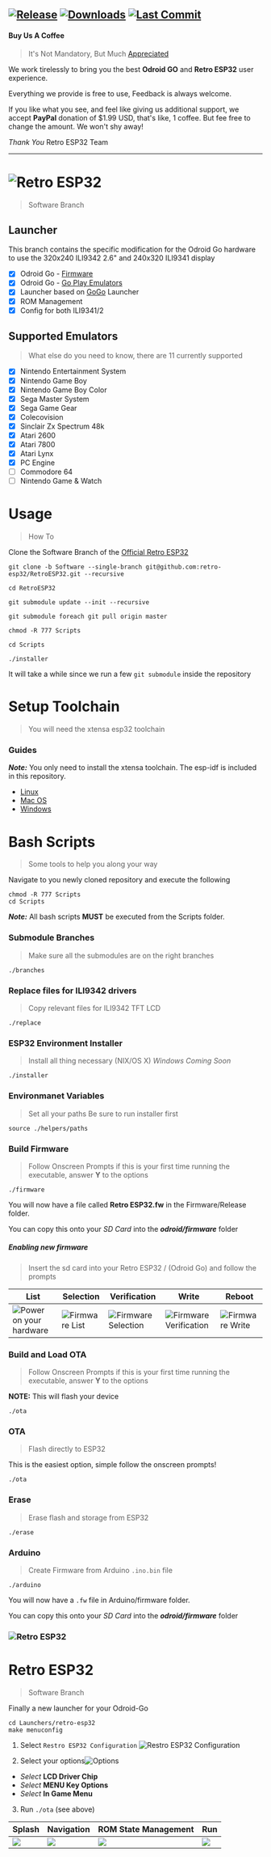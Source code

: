 [![Release](https://img.shields.io/github/v/release/retro-esp32/RetroESP32?style=for-the-badge)]()
[![Downloads](https://img.shields.io/github/downloads/retro-esp32/RetroESP32/total?style=for-the-badge)]()
[![Last Commit](https://img.shields.io/github/last-commit/retro-esp32/RetroESP32/Software?style=for-the-badge)]()
------
#### Buy Us A Coffee
> It's Not Mandatory, But Much [Appreciated](https://www.paypal.me/32teeth/1.99USD)

We work tirelessly to bring you the best **Odroid GO** and **Retro ESP32** user experience.

Everything we provide is free to use, Feedback is always welcome.

If you like what you see, and feel like giving us additional support, we accept **PayPal** donation of $1.99 USD, that's like, 1 coffee. But fee free to change the amount. We won't shy away!

*Thank You*
Retro ESP32 Team

------

# ![Retro ESP32](Assets/logo.jpg)
> Software Branch

## Launcher

This branch contains the specific modification for the Odroid Go hardware to use the 320x240 ILI9342 2.6" and 240x320 ILI9341 display

- [x] Odroid Go - [Firmware](https://github.com/OtherCrashOverride/odroid-go-firmware)
- [x] Odroid Go - [Go Play Emulators](https://github.com/OtherCrashOverride/go-play)
- [x] Launcher based on [GoGo](https://bitbucket.org/odroid_go_stuff/gogo/src/master/) Launcher
- [x] ROM Management
- [x] Config for both ILI9341/2

## Supported Emulators
> What else do you need to know, there are 11 currently supported

- [x] Nintendo Entertainment System
- [x] Nintendo Game Boy
- [x] Nintendo Game Boy Color
- [x] Sega Master System
- [x] Sega Game Gear
- [x] Colecovision
- [x] Sinclair Zx Spectrum 48k
- [x] Atari 2600
- [x] Atari 7800
- [x] Atari Lynx
- [x] PC Engine
- [ ] Commodore 64
- [ ] Nintendo Game & Watch

# Usage
> How To

Clone the Software Branch of the [Official Retro ESP32](https://github.com/retro-esp32/RetroESP32/)

```shell
git clone -b Software --single-branch git@github.com:retro-esp32/RetroESP32.git --recursive

cd RetroESP32

git submodule update --init --recursive

git submodule foreach git pull origin master

chmod -R 777 Scripts

cd Scripts

./installer
```
It will take a while since we run a few ```git submodule``` inside the repository

# Setup Toolchain
> You will need the xtensa esp32 toolchain

### Guides

***Note:*** You only need to install the xtensa toolchain. The esp-idf is included in this repository.

- [Linux](https://docs.espressif.com/projects/esp-idf/en/latest/get-started/linux-setup.html)
- [Mac OS](https://docs.espressif.com/projects/esp-idf/en/latest/get-started/macos-setup.html)
- [Windows](https://docs.espressif.com/projects/esp-idf/en/latest/get-started/windows-setup-scratch.html)


# Bash Scripts
> Some tools to help you along your way

Navigate to you newly cloned repository and execute the following
```
chmod -R 777 Scripts
cd Scripts
```

***Note:*** All bash scripts **MUST** be executed from the Scripts folder.


### Submodule Branches
> Make sure all the submodules are on the right branches

```
./branches
```

### Replace files for ILI9342 drivers
> Copy relevant files for ILI9342 TFT LCD

```
./replace
```

### ESP32 Environment Installer
> Install all thing necessary (NIX/OS X)  *Windows Coming Soon*

```
./installer
```

### Environmanet Variables
> Set all your paths
Be sure to run installer first

```
source ./helpers/paths
```

### Build Firmware
> Follow Onscreen Prompts
> if this is your first time running the executable, answer **Y** to the options

```
./firmware
```

You will now have a file called **Retro ESP32.fw** in the Firmware/Release folder.

You can copy this onto your *SD Card* into the ***odroid/firmware*** folder

##### Enabling new firmware
> Insert the sd card into your Retro ESP32 /  (Odroid Go) and follow the prompts

| List | Selection                    | Verification     |    Write  |    Reboot   |
| ----------------------------------------- | -------------------------------- | ---- | ---- | ---- |
| ![Power on your hardware](Assets/IMG_1081.jpg) | ![Firmware List](Assets/IMG_1082.jpg) |   ![Firmware Selection](Assets/IMG_1083.jpg)   | ![Firmware Verification](Assets/IMG_1089.jpg) | ![Firmware Write](Assets/IMG_1090.jpg)   |

### Build and Load OTA
> Follow Onscreen Prompts
> if this is your first time running the executable, answer **Y** to the options

**NOTE:** This will flash your device
```
./ota
```

### OTA
> Flash directly to ESP32

This is the easiest option, simple follow the onscreen prompts!

```
./ota
```

### Erase
> Erase flash and storage from ESP32

```
./erase
```

### Arduino
> Create Firmware from Arduino ```.ino.bin``` file

```
./arduino
```

You will now have a ```.fw``` file in Arduino/firmware folder.

You can copy this onto your *SD Card* into the ***odroid/firmware*** folder


### ![Retro ESP32](Assets/retro-esp32/logo.jpg)
# Retro ESP32
> Software Branch

Finally a new launcher for your Odroid-Go

```
cd Launchers/retro-esp32
make menuconfig
```

1. Select ```Restro ESP32 Configuration``` ![Restro ESP32 Configuration](Assets/menuconfig.png)

2. Select your options![Options](Assets/driver.png)
  * *Select* **LCD Driver Chip**
  * *Select* **MENU Key Options**
  * *Select* **In Game Menu**

3. Run ```./ota```  (see above)

|   Splash   |   Navigation   |   ROM State Management   |   Run   |
| ---- | ---- | ---- | ---- |
|  ![](Assets/launcher/splash.jpg)    | ![](Assets/launcher/games.jpg)    | ![](Assets/launcher/manager.jpg)    | ![](Assets/launcher/run.jpg)    |

